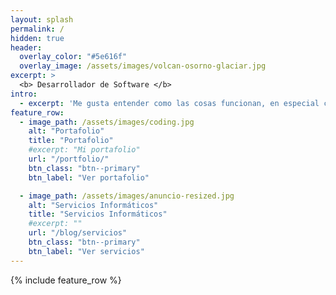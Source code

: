 ```yaml
---
layout: splash
permalink: /
hidden: true
header:
  overlay_color: "#5e616f"
  overlay_image: /assets/images/volcan-osorno-glaciar.jpg
excerpt: >
  <b> Desarrollador de Software </b>
intro: 
  - excerpt: 'Me gusta entender como las cosas funcionan, en especial cuando se trata de tecnología. Creo la tecnología hace el mundo mejor.'
feature_row:
  - image_path: /assets/images/coding.jpg
    alt: "Portafolio"
    title: "Portafolio"
    #excerpt: "Mi portafolio"
    url: "/portfolio/"
    btn_class: "btn--primary"
    btn_label: "Ver portafolio"

  - image_path: /assets/images/anuncio-resized.jpg    
    alt: "Servicios Informáticos"
    title: "Servicios Informáticos"
    #excerpt: ""
    url: "/blog/servicios"
    btn_class: "btn--primary"
    btn_label: "Ver servicios"   
---
```


{% include feature_row %}

